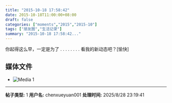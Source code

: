 ```yaml
---
title: "2015-10-18 17:58:42"
date: 2015-10-18T11:00:00+08:00
draft: false
categories: ["moments","2015","2015-10"]
tags: ["朋友圈","生活记录"]
summary: "2015-10-18 17:58:42..."
---
```


你起得这么早，一定是为了
.
.
.
.
.
.
.
.
看我的新动态吧？[愉快]

## 媒体文件

- ![Media 1](/Moments/photos/2015-10-18/201510181758420.jpg)

---

**帖子类型:** 1
**用户名:** chenxueyuan001
**处理时间:** 2025/8/28 23:19:41